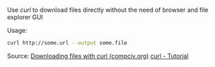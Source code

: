 Use *curl* to download files directly without the need of browser and file explorer GUI

Usage: 
```bash
curl http://some.url --output some.file
```

Source: [Downloading files with curl (compciv.org)](http://www.compciv.org/recipes/cli/downloading-with-curl/)
[curl - Tutorial](https://curl.se/docs/manual.html)